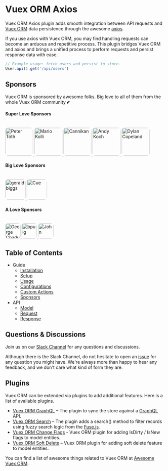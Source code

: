 # Vuex ORM Axios

Vuex ORM Axios plugin adds smooth integration between API requests and [Vuex ORM](https://github.com/vuex-orm/vuex-orm) data persistence through the awesome [axios](https://github.com/axios/axios).

If you use axios with Vuex ORM, you may find handling requests can become an arduous and repetitive process. This plugin bridges Vuex ORM and axios and brings a unified process to perform requests and persist response data with ease.

```js
// Example usage: fetch users and persist to store.
User.api().get('/api/users')
```


## Sponsors

Vuex ORM is sponsored by awesome folks. Big love to all of them from the whole Vuex ORM community :two_hearts:

#### Super Love Sponsors

<br>

<a href="https://github.com/petertoth">
  <img src="https://avatars2.githubusercontent.com/u/3661783?s=460&v=4" alt="Peter Tóth" width="88" style="border-radius: 8px;">
</a>
<a href="https://github.com/phaust">
  <img src="https://avatars1.githubusercontent.com/u/2367770?s=460&v=4" alt="Mario Kolli" width="88" style="border-radius: 8px;">
</a>
<a href="https://github.com/cannikan">
  <img src="https://avatars2.githubusercontent.com/u/21893904?s=460&v=4" alt="Cannikan" width="88" style="border-radius: 8px;">
</a>
<a href="https://github.com/somazx">
  <img src="https://avatars0.githubusercontent.com/u/7306?s=460&v=4" alt="Andy Koch" width="88" style="border-radius: 8px;">
</a>
<a href="https://github.com/dylancopeland">
  <img src="https://avatars1.githubusercontent.com/u/99355?s=460&v=4" alt="Dylan Copeland" width="88" style="border-radius: 8px;">
</a>

#### Big Love Sponsors

<br>

<a href="https://github.com/geraldbiggs">
  <img src="https://avatars1.githubusercontent.com/u/3213608?s=460&v=4" alt="geraldbiggs" width="64" style="border-radius: 8px;">
</a>
<a href="https://github.com/cuebit">
  <img src="https://avatars0.githubusercontent.com/u/1493221?s=460&v=4" alt="Cue" width="64" style="border-radius: 8px;">
</a>

#### A Love Sponsors

<br>

<a href="https://github.com/georgechaduneli">
  <img src="https://avatars1.githubusercontent.com/u/9340753?s=460&v=4" alt="George Chaduneli" width="48" style="border-radius: 8px;">
</a>
<a href="https://github.com/bpuig">
  <img src="https://avatars3.githubusercontent.com/u/22938625?s=460&v=4" alt="bpuig" width="48" style="border-radius: 8px;">
</a>
<a href="https://github.com/robokozo">
  <img src="https://avatars2.githubusercontent.com/u/1719221?s=400&u=b5739798ee9a3d713f5ca3bd3d6a086c13d229a3&v=4" alt="John" width="48" style="border-radius: 8px;">
</a>


## Table of Contents

- Guide
  - [Installation](/guide/installation.md)
  - [Setup](/guide/setup.md)
  - [Usage](/guide/usage.md)
  - [Configurations](/guide/configurations.md)
  - [Custom Actions](/guide/custom-actions.md)
  - [Sponsors](/guide/sponsors)
- API
  - [Model](/api/model.md)
  - [Request](/api/request.md)
  - [Response](/api/response.md)


## Questions & Discussions

Join us on our [Slack Channel](https://join.slack.com/t/vuex-orm/shared_invite/enQtNDQ0NjE3NTgyOTY2LTc1YTI2N2FjMGRlNGNmMzBkMGZlMmYxOTgzYzkzZDM2OTQ3OGExZDRkN2FmMGQ1MGJlOWM1NjU0MmRiN2VhYzQ) for any questions and discussions.

Although there is the Slack Channel, do not hesitate to open an [issue](https://github.com/vuex-orm/plugin-axios/issues) for any question you might have. We're always more than happy to hear any feedback, and we don't care what kind of form they are.


## Plugins

Vuex ORM can be extended via plugins to add additional features. Here is a list of available plugins.

- [Vuex ORM GraphQL](https://github.com/vuex-orm/plugin-graphql) – The plugin to sync the store against a [GraphQL](https://graphql.org) API.
- [Vuex ORM Search](https://github.com/vuex-orm/plugin-search) – The plugin adds a search() method to filter records using fuzzy search logic from the [Fuse.js](http://fusejs.io).
- [Vuex ORM Change Flags](https://github.com/vuex-orm/plugin-change-flags) - Vuex ORM plugin for adding IsDirty / IsNew flags to model entities.
- [Vuex ORM Soft Delete](https://github.com/vuex-orm/plugin-soft-delete) – Vuex ORM plugin for adding soft delete feature to model entities.

You can find a list of awesome things related to Vuex ORM at [Awesome Vuex ORM](https://github.com/vuex-orm/awesome-vuex-orm).
